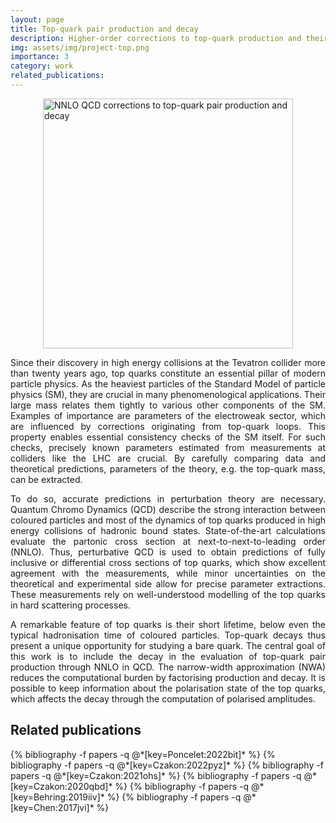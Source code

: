 ```yaml
---
layout: page
title: Top-quark pair production and decay
description: Higher-order corrections to top-quark production and their decays
img: assets/img/project-top.png
importance: 3
category: work
related_publications:
---
```


<img src="../../assets/img/project-top.png" alt="NNLO QCD corrections to top-quark pair production and decay" style="width:400px;display:block;margin-left:auto;margin-right:auto;">

<p align="justify">
Since their discovery in high energy collisions at the Tevatron collider more than twenty years ago, top quarks constitute an essential pillar of modern particle physics. As the heaviest particles of the Standard Model of particle physics (SM), they are crucial in many phenomenological applications. Their large mass relates them tightly to various other components of the SM. Examples of importance are parameters of the electroweak sector, which are influenced by corrections originating from top-quark loops. This property enables essential consistency checks of the SM itself. For such checks, precisely known parameters estimated from measurements at colliders like the LHC are crucial. By carefully comparing data and theoretical predictions, parameters of the theory, e.g. the top-quark mass, can be extracted.
</p>

<p align="justify">
To do so, accurate predictions in perturbation theory are necessary. Quantum Chromo Dynamics (QCD) describe the strong interaction between coloured particles and most of the dynamics of top quarks produced in high energy collisions of hadronic bound states. State-of-the-art calculations evaluate the partonic cross section at next-to-next-to-leading order (NNLO). Thus, perturbative QCD is used to obtain predictions of fully inclusive or differential cross sections of top quarks, which show excellent agreement with the measurements, while minor uncertainties on the theoretical and experimental side allow for precise parameter extractions. These measurements rely on well-understood modelling of the top quarks in hard scattering processes.
</p>

<p align="justify">
A remarkable feature of top quarks is their short lifetime, below even the typical hadronisation time of coloured particles. Top-quark decays thus present a unique opportunity for studying a bare quark. The central goal of this work is to include the decay in the evaluation of top-quark pair production through NNLO in QCD. The narrow-width approximation (NWA) reduces the computational burden by factorising production and decay. It is possible to keep information about the polarisation state of the top quarks, which affects the decay through the computation of polarised amplitudes.
</p>


<h2> Related publications </h2>
<div class="publications">
  {% bibliography -f papers -q @*[key=Poncelet:2022bit]* %}
  {% bibliography -f papers -q @*[key=Czakon:2022pyz]* %}
  {% bibliography -f papers -q @*[key=Czakon:2021ohs]* %}
  {% bibliography -f papers -q @*[key=Czakon:2020qbd]* %}
  {% bibliography -f papers -q @*[key=Behring:2019iiv]* %}
  {% bibliography -f papers -q @*[key=Chen:2017jvi]* %}
</div>
